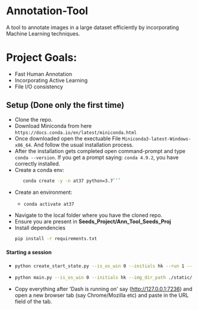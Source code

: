 # Annotation-Tool
A tool to annotate images in a large dataset efficiently by incorporating Machine Learning techniques.


# Project Goals:
* Fast Human Annotation
* Incorporating Active Learning
* File I/O consistency



## Setup (Done only the first time)
* Clone the repo. 
* Download Miniconda from here `https://docs.conda.io/en/latest/miniconda.html`
* Once downloaded open the exectuable File `Miniconda3-latest-Windows-x86_64`. And follow the usual installation process.
* After the installation gets completed open command-prompt and type `conda --version`. If you get a prompt saying: `conda 4.9.2`, you have correctly installed.
* Create a conda env: 
  ```bash
     conda create -y -n at37 python=3.7```

* Create an environment:
  - ```bash
    conda activate at37
    ```
* Navigate to the local folder where you have the cloned repo.
* Ensure you are present in **Seeds_Project/Ann_Tool_Seeds_Proj**
* Install dependencies
  ```bash
  pip install -r requirements.txt
  ```




#### Starting a session 
* ```bash
  python create_start_state.py --is_os_win 0 --initials hk --run 1 --global_reset 0 --img_dir_path ./static/Path2ImageFolder
  ```
* ```bash
  python main.py --is_os_win 0 --initials hk --img_dir_path ./static/Path2ImageFolder
  ```
* Copy everything after 'Dash is running on' say (http://127.0.0.1:7236) and open a new browser tab (say Chrome/Mozilla etc) and paste in the URL field of the tab.
